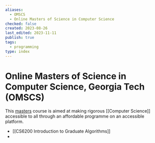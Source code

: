 ```yaml
---
aliases:
  - OMSCS
  - Online Masters of Science in Computer Science
checked: false
created: 2023-08-26
last_edited: 2023-11-11
publish: true
tags:
  - programming
type: index
---
```

# Online Masters of Science in Computer Science, Georgia Tech (OMSCS)

This [masters](https://omscs.gatech.edu/) course is aimed at making rigorous [[Computer Science]] accessible to all through an affordable programme on an accessible platform.

- [[CS6200 Introduction to Graduate Algorithms]]
-

